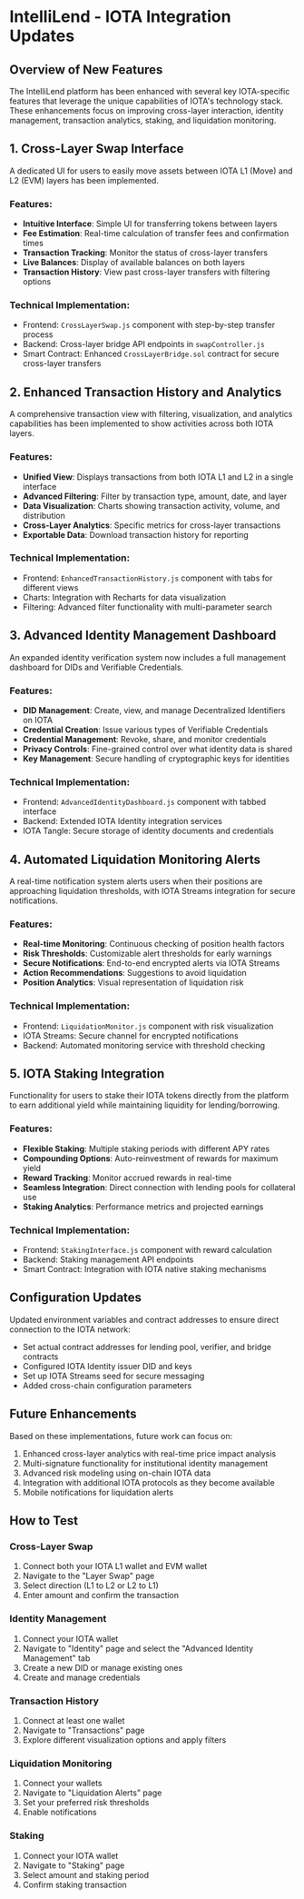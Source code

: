 # IntelliLend - IOTA Integration Updates

## Overview of New Features

The IntelliLend platform has been enhanced with several key IOTA-specific features that leverage the unique capabilities of IOTA's technology stack. These enhancements focus on improving cross-layer interaction, identity management, transaction analytics, staking, and liquidation monitoring.

## 1. Cross-Layer Swap Interface

A dedicated UI for users to easily move assets between IOTA L1 (Move) and L2 (EVM) layers has been implemented.

### Features:
- **Intuitive Interface**: Simple UI for transferring tokens between layers
- **Fee Estimation**: Real-time calculation of transfer fees and confirmation times
- **Transaction Tracking**: Monitor the status of cross-layer transfers
- **Live Balances**: Display of available balances on both layers
- **Transaction History**: View past cross-layer transfers with filtering options

### Technical Implementation:
- Frontend: `CrossLayerSwap.js` component with step-by-step transfer process
- Backend: Cross-layer bridge API endpoints in `swapController.js`
- Smart Contract: Enhanced `CrossLayerBridge.sol` contract for secure cross-layer transfers

## 2. Enhanced Transaction History and Analytics

A comprehensive transaction view with filtering, visualization, and analytics capabilities has been implemented to show activities across both IOTA layers.

### Features:
- **Unified View**: Displays transactions from both IOTA L1 and L2 in a single interface
- **Advanced Filtering**: Filter by transaction type, amount, date, and layer
- **Data Visualization**: Charts showing transaction activity, volume, and distribution
- **Cross-Layer Analytics**: Specific metrics for cross-layer transactions
- **Exportable Data**: Download transaction history for reporting

### Technical Implementation:
- Frontend: `EnhancedTransactionHistory.js` component with tabs for different views
- Charts: Integration with Recharts for data visualization
- Filtering: Advanced filter functionality with multi-parameter search

## 3. Advanced Identity Management Dashboard

An expanded identity verification system now includes a full management dashboard for DIDs and Verifiable Credentials.

### Features:
- **DID Management**: Create, view, and manage Decentralized Identifiers on IOTA
- **Credential Creation**: Issue various types of Verifiable Credentials
- **Credential Management**: Revoke, share, and monitor credentials
- **Privacy Controls**: Fine-grained control over what identity data is shared
- **Key Management**: Secure handling of cryptographic keys for identities

### Technical Implementation:
- Frontend: `AdvancedIdentityDashboard.js` component with tabbed interface
- Backend: Extended IOTA Identity integration services
- IOTA Tangle: Secure storage of identity documents and credentials

## 4. Automated Liquidation Monitoring Alerts

A real-time notification system alerts users when their positions are approaching liquidation thresholds, with IOTA Streams integration for secure notifications.

### Features:
- **Real-time Monitoring**: Continuous checking of position health factors
- **Risk Thresholds**: Customizable alert thresholds for early warnings
- **Secure Notifications**: End-to-end encrypted alerts via IOTA Streams
- **Action Recommendations**: Suggestions to avoid liquidation
- **Position Analytics**: Visual representation of liquidation risk

### Technical Implementation:
- Frontend: `LiquidationMonitor.js` component with risk visualization
- IOTA Streams: Secure channel for encrypted notifications
- Backend: Automated monitoring service with threshold checking

## 5. IOTA Staking Integration

Functionality for users to stake their IOTA tokens directly from the platform to earn additional yield while maintaining liquidity for lending/borrowing.

### Features:
- **Flexible Staking**: Multiple staking periods with different APY rates
- **Compounding Options**: Auto-reinvestment of rewards for maximum yield
- **Reward Tracking**: Monitor accrued rewards in real-time
- **Seamless Integration**: Direct connection with lending pools for collateral use
- **Staking Analytics**: Performance metrics and projected earnings

### Technical Implementation:
- Frontend: `StakingInterface.js` component with reward calculation
- Backend: Staking management API endpoints
- Smart Contract: Integration with IOTA native staking mechanisms

## Configuration Updates

Updated environment variables and contract addresses to ensure direct connection to the IOTA network:

- Set actual contract addresses for lending pool, verifier, and bridge contracts
- Configured IOTA Identity issuer DID and keys
- Set up IOTA Streams seed for secure messaging
- Added cross-chain configuration parameters

## Future Enhancements

Based on these implementations, future work can focus on:

1. Enhanced cross-layer analytics with real-time price impact analysis
2. Multi-signature functionality for institutional identity management
3. Advanced risk modeling using on-chain IOTA data
4. Integration with additional IOTA protocols as they become available
5. Mobile notifications for liquidation alerts

## How to Test

### Cross-Layer Swap
1. Connect both your IOTA L1 wallet and EVM wallet
2. Navigate to the "Layer Swap" page
3. Select direction (L1 to L2 or L2 to L1)
4. Enter amount and confirm the transaction

### Identity Management
1. Connect your IOTA wallet
2. Navigate to "Identity" page and select the "Advanced Identity Management" tab
3. Create a new DID or manage existing ones
4. Create and manage credentials

### Transaction History
1. Connect at least one wallet
2. Navigate to "Transactions" page
3. Explore different visualization options and apply filters

### Liquidation Monitoring
1. Connect your wallets
2. Navigate to "Liquidation Alerts" page
3. Set your preferred risk thresholds
4. Enable notifications

### Staking
1. Connect your IOTA wallet
2. Navigate to "Staking" page
3. Select amount and staking period
4. Confirm staking transaction